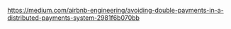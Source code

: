 https://medium.com/airbnb-engineering/avoiding-double-payments-in-a-distributed-payments-system-2981f6b070bb